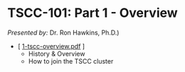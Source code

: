 # TSCC-101: Part 1 - Overview
_Presented by:_  Dr. Ron Hawkins, Ph.D.) 
* [ [1-tscc-overview.pdf](1-tscc_overview.pdf) ]
  * History & Overview  
  * How to join the TSCC cluster

